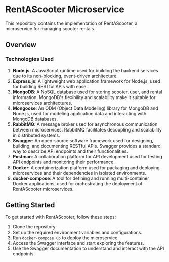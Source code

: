 # RentAScooter Microservice

This repository contains the implementation of RentAScooter, a microservice for managing scooter rentals.

## Overview

### Technologies Used

1. **Node.js**: A JavaScript runtime used for building the backend services due to its non-blocking, event-driven architecture.
2. **Express.js**: A lightweight web application framework for Node.js, used for building RESTful APIs with ease.
3. **MongoDB**: A NoSQL database used for storing scooter, user, and rental information. MongoDB's flexibility and scalability make it suitable for microservices architectures.
4. **Mongoose**: An ODM (Object Data Modeling) library for MongoDB and Node.js, used for modeling application data and interacting with MongoDB databases.
5. **RabbitMQ**: A message broker used for asynchronous communication between microservices. RabbitMQ facilitates decoupling and scalability in distributed systems.
6. **Swagger**: An open-source software framework used for designing, building, and documenting RESTful APIs. Swagger provides a standard way to describe API endpoints and their functionalities.
7. **Postman**: A collaboration platform for API development used for testing API endpoints and monitoring their performance.
8. **Docker**: A containerization platform used for packaging and deploying microservices and their dependencies in isolated environments.
9. **docker-compose**: A tool for defining and running multi-container Docker applications, used for orchestrating the deployment of RentAScooter microservices.

## Getting Started

To get started with RentAScooter, follow these steps:

1. Clone the repository.
2. Set up the required environment variables and configurations.
3. Run `docker-compose up` to deploy the microservice.
4. Access the Swagger interface and start exploring the features.
5. Use the Swagger documentation to understand and interact with the API endpoints.
